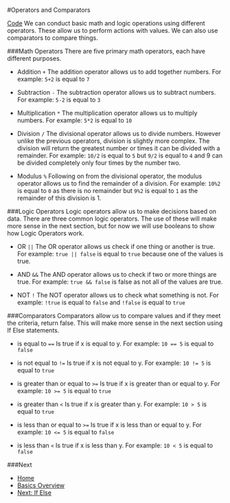 #Operators and Comparators

[Code](./operators-comparators.go)
We can conduct basic math and logic operations using different operators. These allow us to perform actions with values. We can also use comparators to compare things.

###Math Operators
There are five primary math operators, each have different purposes.

* Addition `+`
	The addition operator allows us to add together numbers.
	For example: `5+2` is equal to `7`

* Subtraction `-`
	The subtraction operator allows us to subtract numbers.
	For example: `5-2` is equal to `3`

* Multiplication `*`
	The multiplication operator allows us to multiply numbers.
	For example: `5*2` is equal to `10`

* Division `/`
	The divisional operator allows us to divide numbers. However unlike the previous operators, division is slightly more complex. The division will return the greatest number or times it can be divided with a remainder.
	For example: `10/2` is equal to `5` but `9/2` is equal to `4` and 9 can be divided completely only four times by the number two.

* Modulus `%`
	Following on from the divisional operator, the modulus operator allows us to find the remainder of a division.
	For example: `10%2` is equal to `0` as there is no remainder but `9%2` is equal to `1` as the remainder of this division is 1.

###Logic Operators
Logic operators allow us to make decisions based on data. There are three common logic operators. The use of these will make more sense in the next section, but for now we will use booleans to show how Logic Operators work.

* OR `||`
	The OR operator allows us check if one thing or another is true.
	For example: `true || false` is equal to `true` because one of the values is true.

* AND `&&`
	The AND operator allows us to check if two or more things are true.
	For example: `true && false` is false as not all of the values are true.

* NOT `!`
	The NOT operator allows us to check what something is not.
	For example: `!true` is equal to `false` and `!false` is equal to `true`

###Comparators
Comparators allow us to compare values and if they meet the criteria, return false. This will make more sense in the next section using If Else statements.

* is equal to `==`
	Is true if x is equal to y.
	For example: `10 == 5` is equal to `false`

* is not equal to `!=`
	Is true if x is not equal to y.
	For example: `10 != 5` is equal to `true`

* is greater than or equal to `>=`
	Is true if x is greater than or equal to y.
	For example: `10 >= 5` is equal to `true`

* is greater than `<`
	Is true if x is greater than y.
	For example: `10 > 5` is equal to `true`

* is less than or equal to `>=`
	Is true if x is less than or equal to y.
	For example: `10 <= 5` is equal to `false`

* is less than `<`
	Is true if x is less than y.
	For example: `10 < 5` is equal to `false`


###Next

* [Home](../../README.md)
* [Basics Overview](../basics.md)
* [Next: If Else](../if-else/if-else.md)
